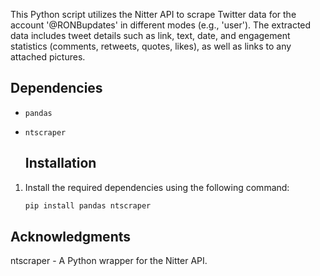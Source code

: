 
This Python script utilizes the Nitter API to scrape Twitter data for the account '@RONBupdates' in different modes (e.g., 'user'). The extracted data includes tweet details such as link, text, date, and engagement statistics (comments, retweets, quotes, likes), as well as links to any attached pictures.
## Dependencies

- `pandas`
- `ntscraper`

  ## Installation

1. Install the required dependencies using the following command:

   ```bash
   pip install pandas ntscraper

  ## Acknowledgments
ntscraper - A Python wrapper for the Nitter API.
